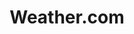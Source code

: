 ---
name: Matt Davis
title: Weather.com
twitter: im_mr_jmd
github: https://github.com/mrjmd
image: /media/people/matt-davis.jpg
---
